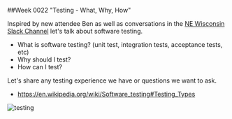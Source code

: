 ##Week 0022 "Testing - What, Why, How"

Inspired by new attendee Ben as well as conversations in the [NE Wisconsin Slack Channel](https://newslack.herokuapp.com/) let's talk about software testing.

* What is software testing? (unit test, integration tests, acceptance tests, etc)
* Why should I test?
* How can I test?

Let's share any testing experience we have or questions we want to ask.

* https://en.wikipedia.org/wiki/Software_testing#Testing_Types

![testing](http://accessibility.hhs.texas.gov/docs/training/images/design.png)


